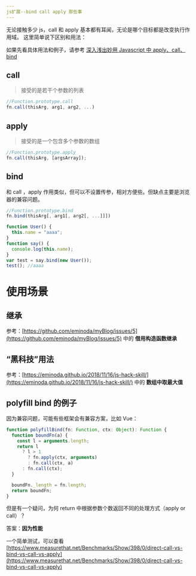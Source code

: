 ```yaml
---
js扩展--bind call apply 那些事
---
```


无论接触多少 js，call 和 apply 基本都有耳闻，无论是哪个目标都是改变执行作用域。
这里简单说下区别和用法：

如果先看具体用法和例子，请参考 [深入浅出妙用 Javascript 中 apply、call、bind](http://web.jobbole.com/83642/)

## call

> 接受的是若干个参数的列表

```js
//Function.prototype.call
fn.call(thisArg, arg1, arg2, ...)
```

## apply

> 接受的是一个包含多个参数的数组

```js
//Function.prototype.apply
fn.call(thisArg, [argsArray]);
```

## bind

和 call ，apply 作用类似，但可以不设置传参，相对方便些。但缺点主要是浏览器的兼容问题。

```js
//Function.prototype.bind
fn.bind(thisArg[, arg1[, arg2[, ...]]])
```

```js
function User() {
  this.name = "aaaa";
}
function say() {
  console.log(this.name);
}
var test = say.bind(new User());
test(); //aaaa
```

# 使用场景

## 继承

参考：[https://github.com/eminoda/myBlog/issues/5](https://github.com/eminoda/myBlog/issues/5) 中的 **借用构造函数继承**

## “黑科技”用法

参考：[https://eminoda.github.io/2018/11/16/js-hack-skill/](https://eminoda.github.io/2018/11/16/js-hack-skill/) 中的 **数组中取最大值**

## polyfill bind 的例子

因为兼容问题，可能有些框架会有兼容方案，比如 Vue：

```js
function polyfillBind(fn: Function, ctx: Object): Function {
  function boundFn(a) {
    const l = arguments.length;
    return l
      ? l > 1
        ? fn.apply(ctx, arguments)
        : fn.call(ctx, a)
      : fn.call(ctx);
  }

  boundFn._length = fn.length;
  return boundFn;
}
```

但是有一个疑问，为何 return 中根据参数个数返回不同的处理方式（apply or call）？

答案：**因为性能**

一个简单测试，可以查看 [https://www.measurethat.net/Benchmarks/Show/398/0/direct-call-vs-bind-vs-call-vs-apply](https://www.measurethat.net/Benchmarks/Show/398/0/direct-call-vs-bind-vs-call-vs-apply)
